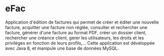 # eFac
Application d'édition de factures qui permet de créer et éditer une nouvelle facture, acquitter une facture non réglée, consulter et rechercher une facture, générer d'une facture au format PDF, créer un dossier client, rechercher une créance client, gerer les utilisateurs, les droits et les privilèges en fonction de leurs profils,...
Cette application est développée avec Java 8, et manipule une base de données MySQL.


